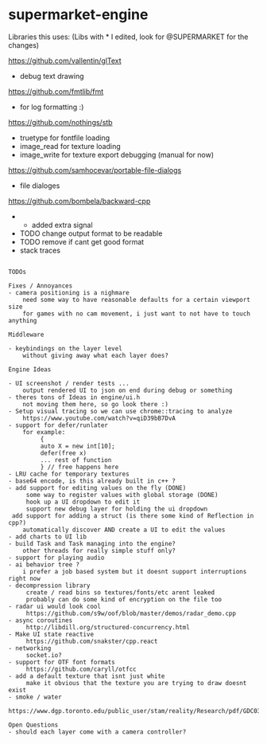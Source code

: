 # supermarket-engine


Libraries this uses:
(Libs with * I edited, look for @SUPERMARKET for the changes)

https://github.com/vallentin/glText
- debug text drawing

https://github.com/fmtlib/fmt
- for log formatting :) 

https://github.com/nothings/stb
- truetype for fontfile loading 
- image_read for texture loading 
- image_write for texture export debugging (manual for now) 

https://github.com/samhocevar/portable-file-dialogs
- file dialoges

https://github.com/bombela/backward-cpp
- * added extra signal 
- TODO change output format to be readable
- TODO remove if cant get good format
- stack traces


```

TODOs

Fixes / Annoyances
- camera positioning is a nighmare 
    need some way to have reasonable defaults for a certain viewport size 
    for games with no cam movement, i just want to not have to touch anything 

Middleware 

- keybindings on the layer level 
    without giving away what each layer does? 

Engine Ideas

- UI screenshot / render tests ... 
    output rendered UI to json on end during debug or something 
- theres tons of Ideas in engine/ui.h
    not moving them here, so go look there :) 
- Setup visual tracing so we can use chrome::tracing to analyze
    https://www.youtube.com/watch?v=qiD39bB7DvA
- support for defer/runlater
    for example:
         {
         auto X = new int[10];
         defer(free x)
         ... rest of function
         } // free happens here
- LRU cache for temporary textures
- base64 encode, is this already built in c++ ?
- add support for editing values on the fly (DONE) 
     some way to register values with global storage (DONE)
     hook up a UI dropdown to edit it
     support new debug layer for holding the ui dropdown
 add support for adding a struct (is there some kind of Reflection in cpp?)
    automatically discover AND create a UI to edit the values
- add charts to UI lib
- build Task and Task managing into the engine?
    other threads for really simple stuff only?
- support for playing audio
- ai behavior tree ?
    i prefer a job based system but it doesnt support interruptions right now
- decompression library
     create / read bins so textures/fonts/etc arent leaked
     probably can do some kind of encryption on the file too
- radar ui would look cool
     https://github.com/s9w/oof/blob/master/demos/radar_demo.cpp
- async coroutines
     http://libdill.org/structured-concurrency.html
- Make UI state reactive
     https://github.com/snakster/cpp.react
- networking
     socket.io?
- support for OTF font formats
     https://github.com/caryll/otfcc
- add a default texture that isnt just white
     make it obvious that the texture you are trying to draw doesnt exist
- smoke / water 
    https://www.dgp.toronto.edu/public_user/stam/reality/Research/pdf/GDC03.pdf

Open Questions
- should each layer come with a camera controller? 
```



